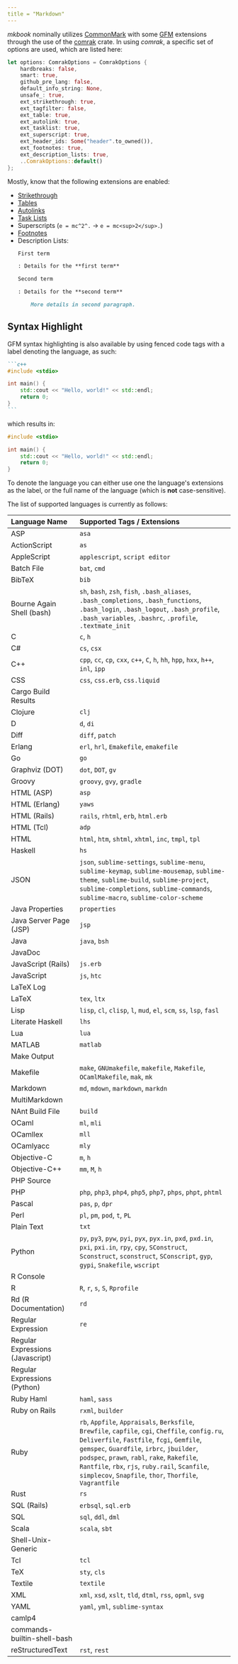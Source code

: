 ```yaml
---
title = "Markdown"
---
```


_mkbook_ nominally utilizes [CommonMark](https://commonmark.org/) with some [GFM](https://github.github.com/gfm/) extensions through the use of the [comrak](https://crates.io/crates/comrak) crate. In using _comrak_, a specific set of options are used, which are listed here:

```rust
let options: ComrakOptions = ComrakOptions {
    hardbreaks: false,
    smart: true,
    github_pre_lang: false,
    default_info_string: None,
    unsafe_: true,
    ext_strikethrough: true,
    ext_tagfilter: false,
    ext_table: true,
    ext_autolink: true,
    ext_tasklist: true,
    ext_superscript: true,
    ext_header_ids: Some("header".to_owned()),
    ext_footnotes: true,
    ext_description_lists: true,
    ..ComrakOptions::default()
};
```

Mostly, know that the following extensions are enabled:

* [Strikethrough](https://github.github.com/gfm/#strikethrough-extension-)
* [Tables](https://github.github.com/gfm/#tables-extension-)
* [Autolinks](https://github.github.com/gfm/#autolinks-extension-)
* [Task Lists](https://github.github.com/gfm/#task-list-items-extension-)
* Superscripts (`e = mc^2^.` → `e = mc<sup>2</sup>.`)
* [Footnotes](https://kramdown.gettalong.org/syntax.html#footnotes)
* Description Lists:
  ```md
  First term
  
  : Details for the **first term**
  
  Second term
  
  : Details for the **second term**
  
      More details in second paragraph.
  ```

## Syntax Highlight

GFM syntax highlighting is also available by using fenced code tags with a label denoting the language, as such:

~~~md
```c++
#include <stdio>

int main() {
    std::cout << "Hello, world!" << std::endl;
    return 0;
}
```
~~~

which results in:

```c++
#include <stdio>

int main() {
    std::cout << "Hello, world!" << std::endl;
    return 0;
}
```

To denote the language you can either use one the language's extensions as the label, or the full name of the language (which is **not** case-sensitive).

The list of supported languages is currently as follows:

| Language Name | Supported Tags / Extensions |
|:-|:-|
| ASP | `asa` |
| ActionScript | `as` |
| AppleScript | `applescript`, `script editor` |
| Batch File | `bat`, `cmd` |
| BibTeX | `bib` |
| Bourne Again Shell (bash) | `sh`, `bash`, `zsh`, `fish`, `.bash_aliases`, `.bash_completions`, `.bash_functions`, `.bash_login`, `.bash_logout`, `.bash_profile`, `.bash_variables`, `.bashrc`, `.profile`, `.textmate_init` |
| C | `c`, `h` |
| C# | `cs`, `csx` |
| C++ | `cpp`, `cc`, `cp`, `cxx`, `c++`, `C`, `h`, `hh`, `hpp`, `hxx`, `h++`, `inl`, `ipp` |
| CSS | `css`, `css.erb`, `css.liquid` |
| Cargo Build Results | |
| Clojure | `clj` |
| D | `d`, `di` |
| Diff | `diff`, `patch` |
| Erlang | `erl`, `hrl`, `Emakefile`, `emakefile` |
| Go | `go` |
| Graphviz (DOT) | `dot`, `DOT`, `gv` |
| Groovy | `groovy`, `gvy`, `gradle` |
| HTML (ASP) | `asp` |
| HTML (Erlang) | `yaws` |
| HTML (Rails) | `rails`, `rhtml`, `erb`, `html.erb` |
| HTML (Tcl) | `adp` |
| HTML | `html`, `htm`, `shtml`, `xhtml`, `inc`, `tmpl`, `tpl` |
| Haskell | `hs` |
| JSON | `json`, `sublime-settings`, `sublime-menu`, `sublime-keymap`, `sublime-mousemap`, `sublime-theme`, `sublime-build`, `sublime-project`, `sublime-completions`, `sublime-commands`, `sublime-macro`, `sublime-color-scheme` |
| Java Properties | `properties` |
| Java Server Page (JSP) | `jsp` |
| Java | `java`, `bsh` |
| JavaDoc | |
| JavaScript (Rails) | `js.erb` |
| JavaScript | `js`, `htc` |
| LaTeX Log | |
| LaTeX | `tex`, `ltx` |
| Lisp | `lisp`, `cl`, `clisp`, `l`, `mud`, `el`, `scm`, `ss`, `lsp`, `fasl` |
| Literate Haskell | `lhs` |
| Lua | `lua` |
| MATLAB | `matlab` |
| Make Output | |
| Makefile | `make`, `GNUmakefile`, `makefile`, `Makefile`, `OCamlMakefile`, `mak`, `mk` |
| Markdown | `md`, `mdown`, `markdown`, `markdn` |
| MultiMarkdown | |
| NAnt Build File | `build` |
| OCaml | `ml`, `mli` |
| OCamllex | `mll` |
| OCamlyacc | `mly` |
| Objective-C | `m`, `h` |
| Objective-C++ | `mm`, `M`, `h` |
| PHP Source | |
| PHP | `php`, `php3`, `php4`, `php5`, `php7`, `phps`, `phpt`, `phtml` |
| Pascal | `pas`, `p`, `dpr` |
| Perl | `pl`, `pm`, `pod`, `t`, `PL` |
| Plain Text | `txt` |
| Python | `py`, `py3`, `pyw`, `pyi`, `pyx`, `pyx.in`, `pxd`, `pxd.in`, `pxi`, `pxi.in`, `rpy`, `cpy`, `SConstruct`, `Sconstruct`, `sconstruct`, `SConscript`, `gyp`, `gypi`, `Snakefile`, `wscript` |
| R Console | |
| R | `R`, `r`, `s`, `S`, `Rprofile` |
| Rd (R Documentation) | `rd` |
| Regular Expression | `re` |
| Regular Expressions (Javascript) | |
| Regular Expressions (Python) | |
| Ruby Haml | `haml`, `sass` |
| Ruby on Rails | `rxml`, `builder` |
| Ruby | `rb`, `Appfile`, `Appraisals`, `Berksfile`, `Brewfile`, `capfile`, `cgi`, `Cheffile`, `config.ru`, `Deliverfile`, `Fastfile`, `fcgi`, `Gemfile`, `gemspec`, `Guardfile`, `irbrc`, `jbuilder`, `podspec`, `prawn`, `rabl`, `rake`, `Rakefile`, `Rantfile`, `rbx`, `rjs`, `ruby.rail`, `Scanfile`, `simplecov`, `Snapfile`, `thor`, `Thorfile`, `Vagrantfile` |
| Rust | `rs` |
| SQL (Rails) | `erbsql`, `sql.erb` |
| SQL | `sql`, `ddl`, `dml` |
| Scala | `scala`, `sbt` |
| Shell-Unix-Generic | |
| Tcl | `tcl` |
| TeX | `sty`, `cls` |
| Textile | `textile` |
| XML | `xml`, `xsd`, `xslt`, `tld`, `dtml`, `rss`, `opml`, `svg` |
| YAML | `yaml`, `yml`, `sublime-syntax` |
| camlp4 | |
| commands-builtin-shell-bash | |
| reStructuredText | `rst`, `rest` |
